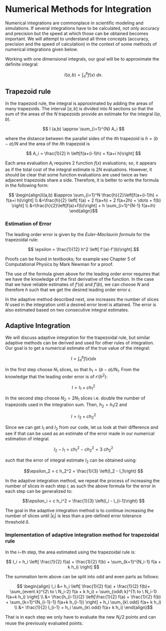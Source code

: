 # Numerical Methods for Integration

Numerical integrations are commonplace in scientific modeling and simulations. If several integrations have to be calculated, not only accuracy and precision but the speed at which those can be obtained becomes important. We will attempt to understand all three concepts (accuracy, precision and the speed of calculation) in the context of some methods of numerical integrations given below.

Working with one dimensional integrals, our goal will be to approximate the definite integral:

$$ I(a, b) = \int_a^b f(x)\ dx. $$

## Trapezoid rule

In the trapezoid rule, the integral is approximated by adding the areas of many trapezoids. The interval $[a,b]$ is divided into $N$ sections so that the sum of the areas of the $N$ trapezoids provide an estimate for the integral $I(a,b)$.

$$ I (a,b) \approx \sum_{i=1}^{N} A_i $$

where the distance between the parallel sides of the $i$th trapezoid is $h = (b-a)/N$ and the area of the $i$th trapezoid is 

$$ A_i = \frac{1}{2} h \left[f(a+(i-1)h) + f(a+i h)\right] $$

Each area evaluation $A_i$ requires 2 function $f(x)$ evaluations; so, it appears as if the total cost of the integral estimate is $2N$ evaluations. However, it should be clear that some function evaluations are used twice as two adjacent trapezoids share a side. Therefore, it is better to write the formula in the following form:

$$ \begin{align}I(a,b) &\approx \sum_{i=1}^N \frac{h}{2}\left[f(a+(i-1)h) + f(a+i h)\right] \\
                       &=\frac{h}{2} \left[ f(a) + 2 f(a+h) + 2 f(a+2h) + \dots + f(b) \right]  \\
                       &=\frac{h}{2}\left[f(a)+f(b)\right] + h \sum_{i=1}^{N-1} f(a+ih)
\end{align}$$

### Estimation of Error

The leading order error is given by the *Euler-Maclaurin formula* for the trapezoidal rule:

$$ \epsilon = \frac{1}{12} h^2 \left[ f'(a)-f'(b)\right].$$

Proofs can be found in textbooks; for example see Chapter 5 of Computational Physics by Mark Newman for a proof. 

The use of the formula given above for the leading order error requires that we have the knowledge of the first derivative of the function. In the case that we have reliable estimates of $f'(a)$ and $f'(b)$, we can choose $N$ and therefore $h$ such that we get the desired leading order error $\epsilon$. 

In the adaptive method described next, one increases the number of slices $N$ used in the integration until a desired error level is attained. The error is also estimated based on two consecutive integral estimates.

## Adaptive Integration

We will discuss adaptive integration for the trapezoidal rule, but similar adaptive methods can be derived and used for other rules of integration. Our goal is to get a numerical estimate of the true value of the integral: 

$$ I = \int_{a}^{b} f(x) dx $$

In the first step choose $N_1$ slices, so that $h_1 = (b-a)/N_1$. From the knowledge that the leading order error is of $\mathcal{O}(h^2)$:

$$ I = I_1 + c h_1^2$$

In the second step choose $N_2 = 2 N_1$ slices i.e. double the number of trapezoids used in the integration sum. Then, $h_2 = h_1/2$ and

$$ I = I_2 + c h_2^2 $$

Since we can get $I_1$ and $I_2$ from our code, let us look at their difference and see if that can be used as an estimate of the error made in our numerical estimation of integral.

$$I_2 - I_1 = c h_1^2 - c h_2^2 = 3\ c h_2^2$$

such that the error of integral estimate $I_2$ can be obtained using:

$$\epsilon_2 = c h_2^2 = \frac{1}{3} \left(I_2 - I_1\right) $$

In the adaptive integration method, we repeat the process of increasing the number of slices in each step $i$; as such the above formula for the error in each step can be generalized to:

$$\epsilon_i = c h_i^2 = \frac{1}{3} \left(I_i - I_{i-1}\right) $$

The goal in the adaptive integration method is to continue increasing the number of slices until $|\epsilon_i|$ is less than a pre-defined error tolerance threshold $\delta$.

### Implementation of adaptive integration method for trapezoidal rule

In the $i-$th step, the area estimated using the trapezoidal rule is:

$$ I_i = h_i \left[ \frac{1}{2} f(a) + \frac{1}{2} f(b) + \sum_{k=1}^{N_i-1} f(a + k h_i) \right] $$

The summation term above can be split into odd and even parts as follows:

$$ \begin{align} I_i &= h_i \left[ \frac{1}{2} f(a) + \frac{1}{2} f(b)+ \sum_{even\ k}^{2\ to \ N_i-2} f(a + k h_i)  + \sum_{odd\ k}^{1\ to \ N_i-1} f(a+k h_i)  \right] \\
                    &= \frac{h_{i-1}}{2} \left[\frac{1}{2} f(a) + \frac{1}{2} f(b) + \sum_{k=1}^{N_{i-1}-1} f(a+k h_{i-1}) \right] + h_i \sum_{k\ odd} f(a+ k h_i) \\
                    &= \frac{1}{2} I_{i-1} + h_i \sum_{k\ odd} f(a+ k h_i) \end{align}$$

That is in each step we only have to evaluate the new $N_i/2$ points and can reuse the previously evaluated points.